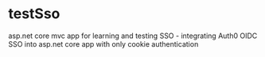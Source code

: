 # testSso

asp.net core mvc app for learning and testing SSO - integrating Auth0 OIDC SSO into asp.net core app with only cookie authentication
